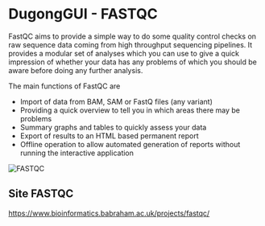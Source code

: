 # DugongGUI - FASTQC

FastQC aims to provide a simple way to do some quality control checks on raw sequence data coming from high throughput sequencing pipelines. It provides a modular set of analyses which you can use to give a quick impression of whether your data has any problems of which you should be aware before doing any further analysis.

The main functions of FastQC are

- Import of data from BAM, SAM or FastQ files (any variant)
- Providing a quick overview to tell you in which areas there may be problems
- Summary graphs and tables to quickly assess your data
- Export of results to an HTML based permanent report
- Offline operation to allow automated generation of reports without running the interactive application

![FASTQC](http://bmpvieira.github.io/assembly14/img/fastqc.png)
    
## Site FASTQC

https://www.bioinformatics.babraham.ac.uk/projects/fastqc/
